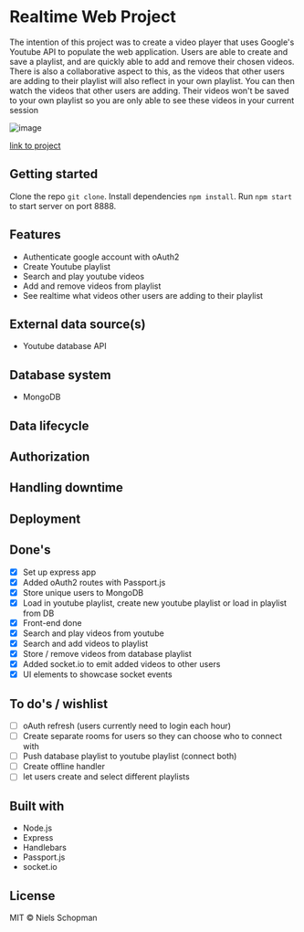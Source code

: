 # Realtime Web Project

The intention of this project was to create a video player that uses Google's Youtube API to populate the web application. Users are able to create and save a playlist, and are quickly able to add and remove their chosen videos. There is also a collaborative aspect to this, as the videos that other users are adding to their playlist will also reflect in your own playlist. You can then watch the videos that other users are adding. Their videos won't be saved to your own playlist so you are only able to see these videos in your current session

![image](https://lh3.googleusercontent.com/Nlqs0dDmONoTkexNJyykS3YuUP8ry99thcR9EX_kRtM-gXnSZkIvvR7lHNlXUeCMYP8Rvk8jKPMoiOtihbFB20byiekPHjUFKRPtuy_Nywoe6DiVtqd9bh67S78yqsRt8hEHi23fTdcP8GVL0UVMP9x_udtrU5pKzymtENtnCofy5E3VLBnSzOe3cPR_Lpa1XSkoGunBcyPC08VOW1ZlTE6GfA4bhN18Om-MYccyMiakyTu22blAV2mbkgc_obTTlbL773JynkV4C5jywOrVWbjK3MeMJD7UrtvjDmnZQW5vZsVp7MIvemiq8u0aBSjNHZzlZlvyHCU-xUmq1MPtKJoKhSzYjS_VqSJE3N8Iam2kv8Mh3WP-Xlkan8IlkKmCm2US6rie-ybvFQbiehW9JomCxmA6kr2exhgBUigv2uo0o6lJLVtXUgl7gUhw8A9-2KSBvQSzqqxyPYXYTe6KrAa4v5uydNjg4dqSghU9725ojaUQlDgpQOra5C6ORZmqa_acHwN1PzP2eeFqnsYyGF7BUpSlIPvu_t7-p7dW-4RUVA2TOSuHRLiY79eDVdA7qaW3wBf12VAiqScgO7bhc-YZD-9xzaJsQ0aAvfA=w426-h270-no)
<!-- Add a nice image here at the end of the week, showing off your shiny frontend 📸 -->

[link to project](www.nu.nl)



<!-- How about a section that describes how to install this project? 🤓 -->
## Getting started
Clone the repo `git clone`.
Install dependencies `npm install`.
Run `npm start` to start server on port 8888.
<!-- ...but how does one use this project? What are its features 🤔 -->
## Features
- Authenticate google account with oAuth2
- Create Youtube playlist
- Search and play youtube videos
- Add and remove videos from playlist
- See realtime what videos other users are adding to their playlist

<!-- What external data source is featured in your project and what are its properties 🌠 -->
## External data source(s)
- Youtube database API
<!-- Where do the 0️⃣s and 1️⃣s live in your project? What db system are you using?-->
## Database system
- MongoDB

## Data lifecycle

## Authorization

## Handling downtime

## Deployment
<!-- Maybe a checklist of done stuff and stuff still on your wishlist? ✅ -->
## Done's
- [x] Set up express app
- [x] Added oAuth2 routes with Passport.js
- [x] Store unique users to MongoDB
- [x] Load in youtube playlist, create new youtube playlist or load in playlist from DB
- [x] Front-end done
- [x] Search and play videos from youtube
- [x] Search and add videos to playlist
- [x] Store / remove videos from database playlist
- [x] Added socket.io to emit added videos to other users
- [X] UI elements to showcase socket events

## To do's / wishlist

- [ ] oAuth refresh (users currently need to login each hour)
- [ ] Create separate rooms for users so they can choose who to connect with
- [ ] Push database playlist to youtube playlist (connect both)
- [ ] Create offline handler
- [ ] let users create and select different playlists

## Built with

- Node.js
- Express
- Handlebars
- Passport.js
- socket.io


## License
MIT © Niels Schopman
<!-- How about a license here? 📜 (or is it a licence?) 🤷 -->
